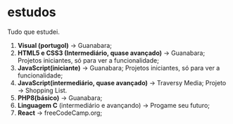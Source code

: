 # estudos
 Tudo que estudei.

 1) <strong>Visual (portugol)</strong> -> Guanabara;
 2) <strong>HTML5 e CSS3 (Intermediário, quase avançado)</strong> -> Guanabara;
    Projetos iniciantes, só para ver a funcionalidade;
 3) <strong>JavaScript(iniciante)</strong> -> Guanabara;
    Projetos iniciantes, só para ver a funcionalidade;
 4) <strong>JavaScript(intermediário, quase avançado)</strong> -> Traversy Media;
    Projeto -> Shopping List.
 5) <strong>PHP8(básico)</strong> -> Guanabara;
 6) <strong>Linguagem C</strong> (intermediário e avançando) -> Progame seu futuro; 
 7) <strong>React</strong> -> freeCodeCamp.org;
<strong>